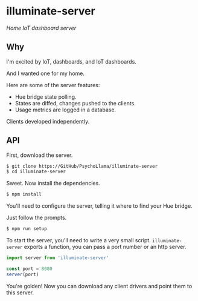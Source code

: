 # illuminate-server

*Home IoT dashboard server*

## Why
I'm excited by IoT, dashboards, and IoT dashboards.

And I wanted one for my home.

Here are some of the server features:
- Hue bridge state polling.
- States are diffed, changes pushed to the clients.
- Usage metrics are logged in a database.

Clients developed independently.

## API
First, download the server.

```sh
$ git clone https://GitHub/PsychoLlama/illuminate-server
$ cd illuminate-server
```

Sweet. Now install the dependencies.

```sh
$ npm install
```

You'll need to configure the server, telling it where to find your Hue bridge.

Just follow the prompts.

```sh
$ npm run setup
```

To start the server, you'll need to write a very small script. `illuminate-server` exports a function, you can pass a port number or an http server.

```js
import server from 'illuminate-server'

const port = 8080
server(port)
```

You're golden! Now you can download any client drivers and point them to this server.
